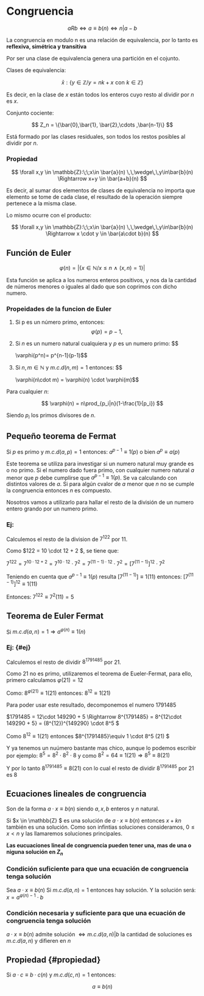
# Congruencia


$$
a R b \Leftrightarrow a\equiv b(n) \Leftrightarrow n|a-b
$$


La congruencia en modulo n es una relación de equivalencia, por lo tanto
es **reflexiva, simétrica y transitiva**

Por ser una clase de equivalencia genera una partición en el cojunto.

Clases de equivalencia:

$$
\bar{x} : \{y\in \mathbb{Z} / y=nk+x \,\,\text{con}\,\, k \in \mathbb{Z}\}
$$


Es decir, en la clase de $x$ están todos los enteros cuyo resto al
dividir por $n$ es $x$.

Conjunto cociente:

$$
Z_n = \{\bar{0},\bar{1}, \bar{2},\cdots ,\bar{n-1}\}
$$


Está formado por las clases residuales, son todos los restos posibles al
dividir por $n$.

### Propiedad


$$
\forall x,y \in \mathbb{Z}:\;\;x\in \bar{a}(n) \,\,\wedge\,\,y\in\bar{b}(n) \Rightarrow x+y \in \bar{a+b}(n)
$$


Es decir, al sumar dos elementos de clases de equivalencia no importa
que elemento se tome de cada clase, el resultado de la operación siempre
pertenece a la misma clase.

Lo mismo ocurre con el producto:


$$
\forall x,y \in \mathbb{Z}:\;\;x\in \bar{a}(n) \,\,\wedge\,\,y\in\bar{b}(n) \Rightarrow x \cdot y \in \bar{a\cdot b}(n)
$$


## Función de Euler


$$
\varphi(n)= |\{x\in\mathbb{N}/x\leq n \,\, \wedge \,\, (x,n)=1\}|
$$


Esta función se aplica a los numeros enteros positivos, y nos da la
cantidad de números menores o iguales al dado que son coprimos con dicho
numero.

### Propeidades de la funcion de Euler

1.  Si p es un número primo, entonces:
$$
\varphi(p)= p-1,
$$


1.  Si $n$ es un numero natural cualquiera y $p$ es un numero primo:
    $$

    \varphi(p^n)= p^{n-1}(p-1)$$



1.  Si $n,m \in \mathbb{N}$ y $m.c.d(n,m) = 1$ entonces:
    $$

    \varphi(n\cdot m) = \varphi(n)  \cdot \varphi(m)$$



Para cualquier $n$:


$$
\varphi(n) = n\prod_{p_i|n}(1-\frac{1}{p_i})
$$


Siendo $p_i$ los primos divisores de $n$.

## Pequeño teorema de Fermat

Si $p$ es primo y $m.c.d(a,p) = 1$ entonces: $a^{p-1}\equiv 1(p)$ o bien
$a^p \equiv a(p)$

Este teorema se utiliza para investigar si un numero natural muy grande
es o no primo. Si el numero dado fuera primo, con cualquier numero
natural $a$ menor que $p$ debe cumplirse que $a^{p-1}\equiv 1(p)$. Se va
calculando con distintos valores de $a$. Si para algún cvalor de $a$
menor que $n$ no se cumple la congruencia entonces $n$ es compuesto.

Nosotros vamos a utilizarlo para hallar el resto de la división de un
numero entero grando por un numero primo.

### Ej:

Calculemos el resto de la division de $7^{122}$ por $11$.

Como \$122 = 10 \\cdot 12 + 2 \$, se tiene que:

$7^{122} = 7^{10 \cdot 12 +2} = 7^{10\cdot 12} \cdot 7^2 = 7^{(11-1) \cdot 12} \cdot 7^2 = [7^{(11-1)}]^{12} \cdot 7^2$

Teniendo en cuenta que $a^{p-1}\equiv 1(p)$ resulta
$[7^{(11-1)}]\equiv 1(11)$ entonces: $[7^{(11-1)}]^{12}\equiv 1(11)$

Entonces: $7^{122} \equiv 7^2(11) = 5$

## Teorema de Euler Fermat

Si $m.c.d(a,n) = 1 \Rightarrow a^{\varphi(n)} \equiv 1(n)$

### Ej: {#ej}

Calculemos el resto de dividir $8^{1791485}$ por $21$.

Como $21$ no es primo, utilizaremos el teorema de Eueler-Fermat, para
ello, primero calculamos $\varphi(21) = 12$

Como: $8^{\varphi(21)}\equiv 1(21)$ entonces: $8^{12}\equiv 1(21)$

Para poder usar este resultado, decomponemos el numero $1791485$

\$1791485 = 12\\cdot 149290 + 5 \\Rightarrow 8\^{1791485} = 8\^{12\\cdot
149290 + 5} = (8\^{12})\^{149290} \\cdot 8\^5 \$

Como $8^{12}\equiv 1(21)$ entonces \$8\^{1791485}\\equiv 1 \\cdot 8\^5
(21) \$

Y ya tenemos un nuúmero bastante mas chico, aunque lo podemos escribir
por ejemplo: $8^5 = 8^2 \cdot 8^2 \cdot 8$ y como
$8^2 = 64 \equiv 1(21)\Rightarrow 8^5 \equiv 8 (21)$

Y por lo tanto $8^{1791485} \equiv 8 (21)$ con lo cual el resto de
dividir $8^{1791485}$ por $21$ es $8$

## Ecuaciones lineales de congruencia

Son de la forma $a\cdot x \equiv b(n)$ siendo $a,x,b$ enteros y $n$
natural.

Si \$x \\in \\mathbb{Z} \$ es una solución de $a\cdot x \equiv b(n)$
entonces $x+kn$ también es una solución. Como son infintias soluciones
consideramos, $0 \leq x < n$ y las llamaremos soluciones principales.

**Las eucuaciones lineal de congruencia pueden tener una, mas de una o
niguna solución en $Z_n$**

### Condición suficiente para que una ecuación de congruencia tenga solución

Sea $a\cdot x \equiv b(n)$ Si $m.c.d(a,n) = 1$ entonces hay solución. Y
la solución será: $x = a^{\varphi(n)-1} \cdot b$

### Condición necesaria y suficiente para que una ecuación de congruencia tenga solución

$a\cdot x \equiv b(n)$ admite solución $\Leftrightarrow m.c.d(a,n)|b$ la
cantidad de soluciones es $m.c.d (a,n)$ y difieren en $n$

## Propiedad {#propiedad}

Si $a\cdot c \equiv b \cdot c (n)$ y $m.c.d(c,n) = 1$ entonces:

$$
a\equiv b(n)
$$
